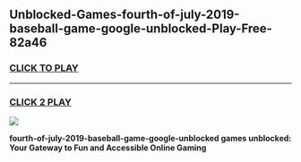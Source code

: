 
## Unblocked-Games-fourth-of-july-2019-baseball-game-google-unblocked-Play-Free-82a46
<h3>
<a href="https://premium76.site?title=fourth-of-july-2019-baseball-game-google-unblocked&ref=10A">CLICK TO PLAY</a></h3>
<hr>

<h3>
<a href="https://premium76.site?title=fourth-of-july-2019-baseball-game-google-unblocked&ref=10A">CLICK 2 PLAY</a>
  
</h3>

<a href="https://premium76.site?title=fourth-of-july-2019-baseball-game-google-unblocked&ref=10A"><img src="https://clearcache.store/games.png"></a>


**fourth-of-july-2019-baseball-game-google-unblocked games unblocked: Your Gateway to Fun and Accessible Online Gaming**
